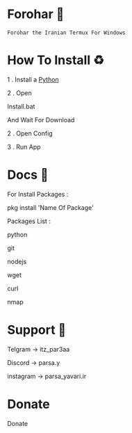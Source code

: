 
<html lang="en">
<head>
    <meta charset="UTF-8">
    <meta name="viewport" content="width=device-width, initial-scale=1.0">
</head>
<body>
<h1> Forohar 🛜</h1>

    Forohar the Iranian Termux For Windows

<h1> How To Install ♻️</h1>

   1 .  Install a <a href="https://www.python.org/downloads/">Python</a> 

   2 .  Open <p>Install.bat</p> And Wait For Download
   
   2 .  Open Config

   3 . Run App


<h1> Docs 📜</h1>

   For Install Packages : 

   <p>pkg install 'Name Of Package'</p>

   Packages List :

   <p>python</p>
   <p>git</p>
   <p>nodejs</p>
   <p>wget</p>
   <p>curl</p>
   <p>nmap</p>

<h1>Support 🔱</h1>

   Telgram -> itz_par3aa

   Discord -> parsa.y

   instagram -> parsa_yavari.ir

<h1><a herf="https://donito.me/ParsaYavari" target="_blank">Donate</a></h1>
<a herf="https://donito.me/ParsaYavari" target="_blank">Donate</a>
</body>
</html>
